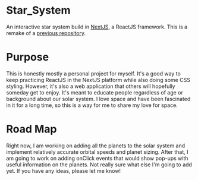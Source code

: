 # Star_System

An interactive star system build in [NextJS](https://github.com/zeit/next.js/), a ReactJS framework. This is a remake of a [previous repository](https://github.com/AmnonSkladman/reachForTheStars).

# Purpose

This is honestly mostly a personal project for myself. It's a good way to keep practicing ReactJS in the NextJS platform while also doing some CSS styling. However, it's also a web application that others will hopefully someday get to enjoy. It's meant to educate people regardless of age or background about our solar system. I love space and have been fascinated in it for a long time, so this is a way for me to share my love for space.

# Road Map

Right now, I am working on adding all the planets to the solar system and implement relatively accurate orbital speeds and planet sizing. After that, I am going to work on adding onClick events that would show pop-ups with useful information on the planets. Not really sure what else I'm going to add yet. If you have any ideas, please let me know!

